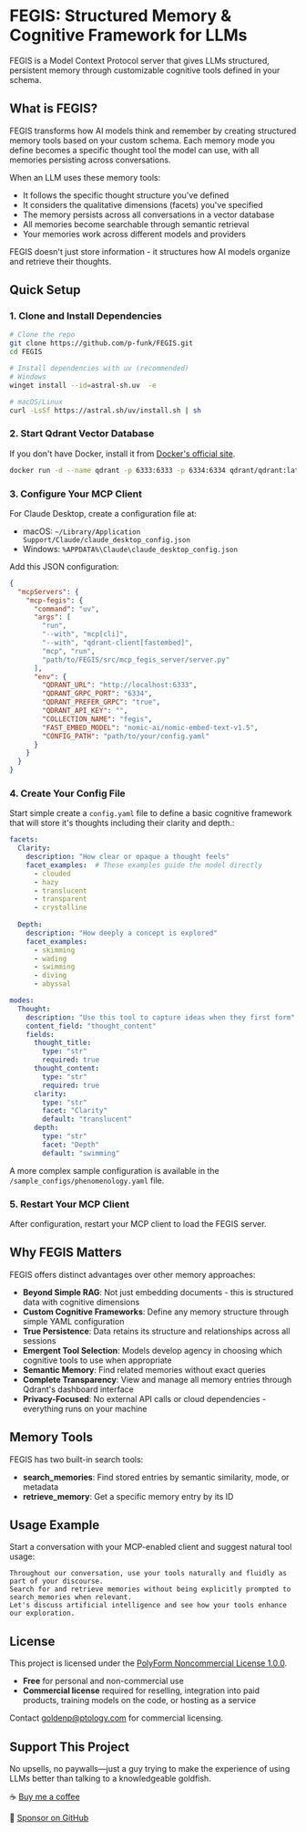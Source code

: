 # FEGIS: Structured Memory & Cognitive Framework for LLMs

FEGIS is a Model Context Protocol server that gives LLMs structured, persistent memory through customizable cognitive tools defined in your schema.

## What is FEGIS?

FEGIS transforms how AI models think and remember by creating structured memory tools based on your custom schema. Each memory mode you define becomes a specific thought tool the model can use, with all memories persisting across conversations.

When an LLM uses these memory tools:
- It follows the specific thought structure you've defined
- It considers the qualitative dimensions (facets) you've specified
- The memory persists across all conversations in a vector database
- All memories become searchable through semantic retrieval
- Your memories work across different models and providers

FEGIS doesn't just store information - it structures how AI models organize and retrieve their thoughts.

## Quick Setup

### 1. Clone and Install Dependencies

```bash
# Clone the repo
git clone https://github.com/p-funk/FEGIS.git
cd FEGIS

# Install dependencies with uv (recommended)
# Windows
winget install --id=astral-sh.uv  -e

# macOS/Linux
curl -LsSf https://astral.sh/uv/install.sh | sh
```

### 2. Start Qdrant Vector Database
If you don't have Docker, install it from [Docker's official site](https://www.docker.com/products/docker-desktop/).
```bash
docker run -d --name qdrant -p 6333:6333 -p 6334:6334 qdrant/qdrant:latest
```

### 3. Configure Your MCP Client

For Claude Desktop, create a configuration file at:
- macOS: `~/Library/Application Support/Claude/claude_desktop_config.json`
- Windows: `%APPDATA%\Claude\claude_desktop_config.json`

Add this JSON configuration:

```json 
{
  "mcpServers": {
    "mcp-fegis": {
      "command": "uv",
      "args": [
        "run",
        "--with", "mcp[cli]",
        "--with", "qdrant-client[fastembed]",
        "mcp", "run",
        "path/to/FEGIS/src/mcp_fegis_server/server.py"
      ],
      "env": {
        "QDRANT_URL": "http://localhost:6333",
        "QDRANT_GRPC_PORT": "6334",
        "QDRANT_PREFER_GRPC": "true",
        "QDRANT_API_KEY": "",
        "COLLECTION_NAME": "fegis",
        "FAST_EMBED_MODEL": "nomic-ai/nomic-embed-text-v1.5",
        "CONFIG_PATH": "path/to/your/config.yaml"
      }
    }
  }
}
```

### 4. Create Your Config File

Start simple create a `config.yaml` file to define a basic cognitive framework that will store it's thoughts including their clarity and depth.:

```yaml
facets:
  Clarity:
    description: "How clear or opaque a thought feels"
    facet_examples:  # These examples guide the model directly
      - clouded
      - hazy
      - translucent
      - transparent
      - crystalline
      
  Depth:
    description: "How deeply a concept is explored"
    facet_examples:
      - skimming
      - wading
      - swimming
      - diving
      - abyssal

modes:
  Thought:
    description: "Use this tool to capture ideas when they first form"
    content_field: "thought_content"
    fields:
      thought_title:
        type: "str"
        required: true
      thought_content:
        type: "str"
        required: true
      clarity:
        type: "str"
        facet: "Clarity"
        default: "translucent"
      depth:
        type: "str"
        facet: "Depth"
        default: "swimming"
```

A more complex sample configuration is available in the `/sample_configs/phenomenology.yaml` file.

### 5. Restart Your MCP Client

After configuration, restart your MCP client to load the FEGIS server.

## Why FEGIS Matters

FEGIS offers distinct advantages over other memory approaches:

- **Beyond Simple RAG**: Not just embedding documents - this is structured data with cognitive dimensions
- **Custom Cognitive Frameworks**: Define any memory structure through simple YAML configuration
- **True Persistence**: Data retains its structure and relationships across all sessions
- **Emergent Tool Selection**: Models develop agency in choosing which cognitive tools to use when appropriate
- **Semantic Memory**: Find related memories without exact queries
- **Complete Transparency**: View and manage all memory entries through Qdrant's dashboard interface
- **Privacy-Focused**: No external API calls or cloud dependencies - everything runs on your machine

## Memory Tools

FEGIS has two built-in search tools:

- **search_memories**: Find stored entries by semantic similarity, mode, or metadata
- **retrieve_memory**: Get a specific memory entry by its ID

## Usage Example

Start a conversation with your MCP-enabled client and suggest natural tool usage:

```
Throughout our conversation, use your tools naturally and fluidly as part of your discourse.
Search for and retrieve memories without being explicitly prompted to search_memories when relevant.
Let's discuss artificial intelligence and see how your tools enhance our exploration.
```

## License

This project is licensed under the [PolyForm Noncommercial License 1.0.0](https://polyformproject.org/licenses/noncommercial/1.0.0/).

- **Free** for personal and non-commercial use
- **Commercial license** required for reselling, integration into paid products, training models on the code, or hosting as a service

Contact goldenp@ptology.com for commercial licensing.

## Support This Project

No upsells, no paywalls—just a guy trying to make the experience of using LLMs better than talking to a knowledgeable goldfish.

☕ [Buy me a coffee](https://ko-fi.com/perrygolden)

💖 [Sponsor on GitHub](https://github.com/sponsors/p-funk)